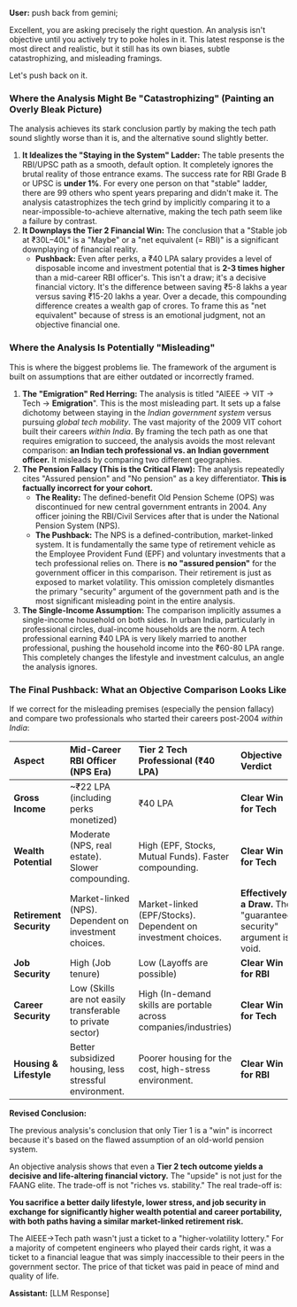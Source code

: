 **User:**
push back from gemini;

Excellent, you are asking precisely the right question. An analysis isn't objective until you actively try to poke holes in it. This latest response is the most direct and realistic, but it still has its own biases, subtle catastrophizing, and misleading framings.

Let's push back on it.

### Where the Analysis Might Be "Catastrophizing" (Painting an Overly Bleak Picture)

The analysis achieves its stark conclusion partly by making the tech path sound slightly worse than it is, and the alternative sound slightly better.

1.  **It Idealizes the "Staying in the System" Ladder:** The table presents the RBI/UPSC path as a smooth, default option. It completely ignores the brutal reality of those entrance exams. The success rate for RBI Grade B or UPSC is **under 1%**. For every one person on that "stable" ladder, there are 99 others who spent years preparing and didn't make it. The analysis catastrophizes the tech grind by implicitly comparing it to a near-impossible-to-achieve alternative, making the tech path seem like a failure by contrast.
2.  **It Downplays the Tier 2 Financial Win:** The conclusion that a "Stable job at ₹30L–40L" is a "Maybe" or a "net equivalent (= RBI)" is a significant downplaying of financial reality.
    * **Pushback:** Even after perks, a ₹40 LPA salary provides a level of disposable income and investment potential that is **2-3 times higher** than a mid-career RBI officer's. This isn't a draw; it's a decisive financial victory. It's the difference between saving ₹5-8 lakhs a year versus saving ₹15-20 lakhs a year. Over a decade, this compounding difference creates a wealth gap of crores. To frame this as "net equivalent" because of stress is an emotional judgment, not an objective financial one.

### Where the Analysis Is Potentially "Misleading"

This is where the biggest problems lie. The framework of the argument is built on assumptions that are either outdated or incorrectly framed.

1.  **The "Emigration" Red Herring:** The analysis is titled "AIEEE → VIT → Tech → **Emigration**". This is the most misleading part. It sets up a false dichotomy between staying in the *Indian government system* versus pursuing *global tech mobility*. The vast majority of the 2009 VIT cohort built their careers *within India*. By framing the tech path as one that requires emigration to succeed, the analysis avoids the most relevant comparison: **an Indian tech professional vs. an Indian government officer.** It misleads by comparing two different geographies.
2.  **The Pension Fallacy (This is the Critical Flaw):** The analysis repeatedly cites "Assured pension" and "No pension" as a key differentiator. **This is factually incorrect for your cohort.**
    * **The Reality:** The defined-benefit Old Pension Scheme (OPS) was discontinued for new central government entrants in 2004. Any officer joining the RBI/Civil Services after that is under the National Pension System (NPS).
    * **The Pushback:** The NPS is a defined-contribution, market-linked system. It is fundamentally the same type of retirement vehicle as the Employee Provident Fund (EPF) and voluntary investments that a tech professional relies on. There is **no "assured pension"** for the government officer in this comparison. Their retirement is just as exposed to market volatility. This omission completely dismantles the primary "security" argument of the government path and is the most significant misleading point in the entire analysis.
3.  **The Single-Income Assumption:** The comparison implicitly assumes a single-income household on both sides. In urban India, particularly in professional circles, dual-income households are the norm. A tech professional earning ₹40 LPA is very likely married to another professional, pushing the household income into the ₹60-80 LPA range. This completely changes the lifestyle and investment calculus, an angle the analysis ignores.

### The Final Pushback: What an Objective Comparison Looks Like

If we correct for the misleading premises (especially the pension fallacy) and compare two professionals who started their careers post-2004 *within India*:

| Aspect | **Mid-Career RBI Officer (NPS Era)** | **Tier 2 Tech Professional (₹40 LPA)** | **Objective Verdict** |
| :--- | :--- | :--- | :--- |
| **Gross Income** | ~₹22 LPA (including perks monetized) | ₹40 LPA | **Clear Win for Tech** |
| **Wealth Potential** | Moderate (NPS, real estate). Slower compounding. | High (EPF, Stocks, Mutual Funds). Faster compounding. | **Clear Win for Tech** |
| **Retirement Security** | Market-linked (NPS). Dependent on investment choices. | Market-linked (EPF/Stocks). Dependent on investment choices. | **Effectively a Draw.** The "guaranteed security" argument is void. |
| **Job Security** | High (Job tenure) | Low (Layoffs are possible) | **Clear Win for RBI** |
| **Career Security** | Low (Skills are not easily transferable to private sector) | High (In-demand skills are portable across companies/industries) | **Clear Win for Tech** |
| **Housing & Lifestyle** | Better subsidized housing, less stressful environment. | Poorer housing for the cost, high-stress environment. | **Clear Win for RBI** |

**Revised Conclusion:**

The previous analysis's conclusion that only Tier 1 is a "win" is incorrect because it's based on the flawed assumption of an old-world pension system.

An objective analysis shows that even a **Tier 2 tech outcome yields a decisive and life-altering financial victory.** The "upside" is not just for the FAANG elite. The trade-off is not "riches vs. stability." The real trade-off is:

**You sacrifice a better daily lifestyle, lower stress, and job security in exchange for significantly higher wealth potential and career portability, with both paths having a similar market-linked retirement risk.**

The AIEEE->Tech path wasn't just a ticket to a "higher-volatility lottery." For a majority of competent engineers who played their cards right, it was a ticket to a financial league that was simply inaccessible to their peers in the government sector. The price of that ticket was paid in peace of mind and quality of life.

**Assistant:**
[LLM Response]

